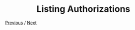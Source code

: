<h1 align="center">Listing Authorizations</h1>

[Previous](https:// "Previous")
/
[Next](https:// "Next")
